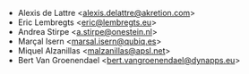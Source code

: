 - Alexis de Lattre \<<alexis.delattre@akretion.com>\>
- Eric Lembregts \<<eric@lembregts.eu>\>
- Andrea Stirpe \<<a.stirpe@onestein.nl>\>
- Marçal Isern \<<marsal.isern@qubiq.es>\>
- Miquel Alzanillas \<<malzanillas@apsl.net>\>
- Bert Van Groenendael \<<bert.vangroenendael@dynapps.eu>\>
